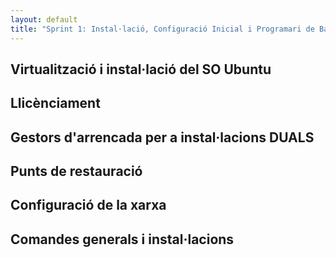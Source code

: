 ```yaml
---
layout: default
title: "Sprint 1: Instal·lació, Configuració Inicial i Programari de Base"
---
```


## Virtualització i instal·lació del SO Ubuntu
## Llicènciament
## Gestors d'arrencada per a instal·lacions DUALS
## Punts de restauració
## Configuració de la xarxa
## Comandes generals i instal·lacions
